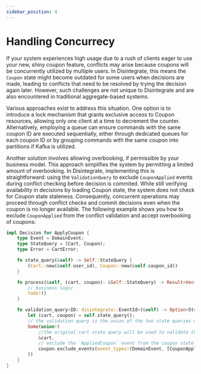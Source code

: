 ```yaml
---
sidebar_position: 4
---
```


# Handling Concurrecy

If your system experiences high usage due to a rush of clients eager to use your new, shiny coupon feature, conflicts may arise because coupons will be concurrently utilized by multiple users. In Disintegrate, this means the `Coupon` state might become outdated for some users when decisions are made, leading to conflicts that need to be resolved by trying the decision again later. However, such challenges are not unique to Disintegrate and are also encountered in traditional aggregate-based systems.

Various approaches exist to address this situation. One option is to introduce a lock mechanism that grants exclusive access to Coupon resources, allowing only one client at a time to decrement the counter. Alternatively, employing a queue can ensure commands with the same coupon ID are executed sequentially, either through dedicated queues for each coupon ID or by grouping commands with the same coupon into partitions if Kafka is utilized.

Another solution involves allowing overbooking, if permissible by your business model. This approach simplifies the system by permitting a limited amount of overbooking. In Disintegrate, implementing this is straightforward: using the `ValidationQuery` to exclude `CouponApplied` events during conflict checking before decision is commited. While still verifying availability in decisions by loading Coupon state, the system does not check for Coupon state staleness. Consequently, concurrent operations may proceed through conflict checks and commit decisions even when the coupon is no longer available. The following example shows you how to exclude `CouponApplied` from the conflict validation and accept overbooking of coupons: 

```rust
impl Decision for ApplyCoupon {
    type Event = DomainEvent;
    type StateQuery = (Cart, Coupon);
    type Error = CartError;

    fn state_query(&self) -> Self::StateQuery {
        (Cart::new(&self.user_id), Coupon::new(&self.coupon_id))
    }

    fn process(&self, (cart, coupon): &Self::StateQuery) -> Result<Vec<Self::Event>, Self::Error> {
        // business logic
        todo!()
    }

    fn validation_query<ID: disintegrate::EventId>(&self) -> Option<StreamQuery<ID, Self::Event>> {
        let (cart, coupon) = self.state_query();
        // the validation query is the union of the two state queries used by the decision
        Some(union!(
            //the original cart state query will be used to validate the decision against user's cart changes.
            &cart,
            // exclude the `AppliedCoupon` event from the coupon state query to allow some overbooking.
            coupon.exclude_events(event_types!(DomainEvent, [CouponApplied]))
        ))
    }
}
```